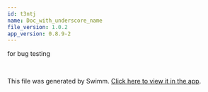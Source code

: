 ```yaml
---
id: t3ntj
name: Doc_with_underscore_name
file_version: 1.0.2
app_version: 0.8.9-2
---
```


for bug testing

<br/>

This file was generated by Swimm. [Click here to view it in the app](http://localhost:5000/repos/Z2l0aHViJTNBJTNBc3Rva2Utd2VhdGhlciUzQSUzQUFkZGllQ29oZW4=/docs/t3ntj).